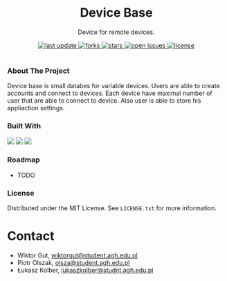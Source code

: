 <div align="center">
  
  <h1> Device Base </h1>
  <p> Device for remote devices. </p>
  
  <div>
    <a href="">
      <img src="https://img.shields.io/github/last-commit/psp515/DeviceBase" alt="last update" />
    </a>
    <a href="https://github.com/psp515/DeviceBase/network/members">
      <img src="https://img.shields.io/github/forks/psp515/DeviceBase" alt="forks" />
    </a>
    <a href="https://github.com/psp515/DeviceBase/stargazers">
      <img src="https://img.shields.io/github/stars/psp515/DeviceBase" alt="stars" />
    </a>
    <a href="https://github.com/psp515/DeviceBase/issues/">
      <img src="https://img.shields.io/github/issues/psp515/DeviceBase" alt="open issues" />
    </a>
    <a href="https://github.com/psp515/DeviceBase/blob/master/LICENSE">
      <img src="https://img.shields.io/github/license/psp515/DeviceBase" alt="license" />
    </a>
  </div>
</div>  

<br/>

### About The Project

Device base is small databes for variable devices. Users are able to create accounts and connect to devices.
Each device have maximal number of user that are able to connect to device. Also user is able to store his appliaction settings.

### Built With

<div> 
  <a>
    <img src="https://img.shields.io/badge/-CSharp-2E8B57?logo=csharp" />
  </a>
  <a>
    <img src="https://img.shields.io/badge/-Entity_Framework-FFFFFF?logo=entityframework" />
  </a>
  <a>
    <img src="https://img.shields.io/badge/-Oracle-2E8B57?logo=oracle" />
  </a>
</div>



### Roadmap 

- TODO

### License

Distributed under the MIT License. See `LICENSE.txt` for more information.

# Contact

- Wiktor Gut, wiktorgut@student.agh.edu.pl 
- Piotr Olszak, olsza@student.agh.edu.pl
- Łukasz Kolber, lukaszkolber@studnt.agh.edu.pl
